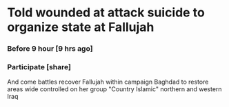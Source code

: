# Told wounded at attack suicide to organize state at Fallujah

### Before 9 hour [9 hrs ago]
### Participate [share]

And come battles recover Fallujah within campaign Baghdad to restore areas wide controlled on her group "Country Islamic" northern and western Iraq